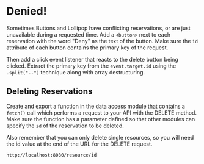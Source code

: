 # Denied!

Sometimes Buttons and Lollipop have conflicting reservations, or are just unavailable during a requested time. Add a `<button>` next to each reservation with the word "Deny" as the text of the button. Make sure the `id` attribute of each button contains the primary key of the request.

Then add a click event listener that reacts to the delete button being clicked. Extract the primary key from the `event.target.id` using the `.split("--")` technique along with array destructuring.

## Deleting Reservations

Create and export a function in the data access module that contains a `fetch()` call which performs a request to your API with the DELETE method. Make sure the function has a parameter defined so that other modules can specify the `id` of the reservation to be deleted.

Also remember that you can only delete single resources, so you will need the id value at the end of the URL for the DELETE request.

`http://localhost:8080/resource/id`
